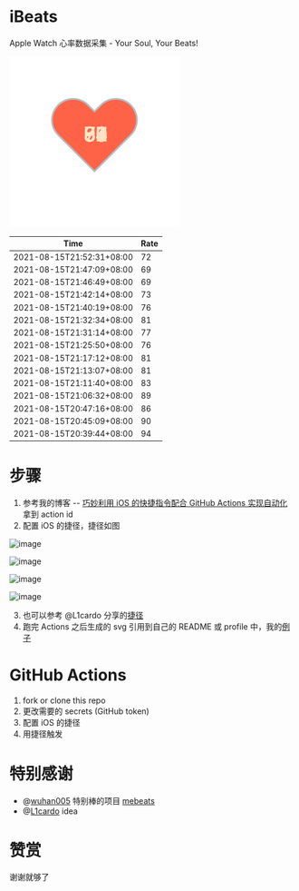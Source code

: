 # iBeats
Apple Watch 心率数据采集 - Your Soul, Your Beats!

![](./files/heart.svg)

<!--START_SECTION:my_heart_rate-->
| Time | Rate | 
 | ---- | ---- | 
| 2021-08-15T21:52:31+08:00 | 72 |
| 2021-08-15T21:47:09+08:00 | 69 |
| 2021-08-15T21:46:49+08:00 | 69 |
| 2021-08-15T21:42:14+08:00 | 73 |
| 2021-08-15T21:40:19+08:00 | 76 |
| 2021-08-15T21:32:34+08:00 | 81 |
| 2021-08-15T21:31:14+08:00 | 77 |
| 2021-08-15T21:25:50+08:00 | 76 |
| 2021-08-15T21:17:12+08:00 | 81 |
| 2021-08-15T21:13:07+08:00 | 81 |
| 2021-08-15T21:11:40+08:00 | 83 |
| 2021-08-15T21:06:32+08:00 | 89 |
| 2021-08-15T20:47:16+08:00 | 86 |
| 2021-08-15T20:45:09+08:00 | 90 |
| 2021-08-15T20:39:44+08:00 | 94 |

<!--END_SECTION:my_heart_rate-->

# 步骤
1. 参考我的博客 -- [巧妙利用 iOS 的快捷指令配合 GitHub Actions 实现自动化](https://github.com/yihong0618/gitblog/issues/198) 拿到 action id
2. 配置 iOS 的捷径，捷径如图

![image](https://user-images.githubusercontent.com/15976103/122154218-0db0b480-ce97-11eb-93bb-5aec07c558dc.png)

![image](https://user-images.githubusercontent.com/15976103/122154236-186b4980-ce97-11eb-8e4b-70551a0391ae.png)

![image](https://user-images.githubusercontent.com/15976103/122154268-2d47dd00-ce97-11eb-902e-3acf292265a9.png)

![image](https://user-images.githubusercontent.com/15976103/122174055-fa144680-ceb4-11eb-9be2-3eb83cd516f7.png)

3. 也可以参考 @L1cardo 分享的[捷径](https://www.icloud.com/shortcuts/6ab6047b459c41ad822ad6b94b1c03d4)
4. 跑完 Actions 之后生成的 svg 引用到自己的 README 或 profile 中，我的[例子](https://github.com/yihong0618) 

# GitHub Actions

1. fork or clone this repo
2. 更改需要的 secrets (GitHub token)
3. 配置 iOS 的捷径
4. 用捷径触发

# 特别感谢
- @[wuhan005](https://github.com/wuhan005) 特别棒的项目 [mebeats](https://github.com/wuhan005/mebeats)
- @[L1cardo](https://github.com/L1cardo) idea

# 赞赏
谢谢就够了

